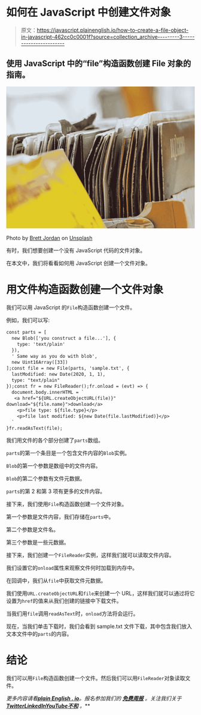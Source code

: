 # 如何在 JavaScript 中创建文件对象

> 原文：<https://javascript.plainenglish.io/how-to-create-a-file-object-in-javascript-462cc0c0001f?source=collection_archive---------3----------------------->

## 使用 JavaScript 中的“file”构造函数创建 File 对象的指南。

![](img/d0506c0d4b0909a0da37a39189169ad7.png)

Photo by [Brett Jordan](https://unsplash.com/@brett_jordan?utm_source=medium&utm_medium=referral) on [Unsplash](https://unsplash.com?utm_source=medium&utm_medium=referral)

有时，我们想要创建一个没有 JavaScript 代码的文件对象。

在本文中，我们将看看如何用 JavaScript 创建一个文件对象。

# 用文件构造函数创建一个文件对象

我们可以用 JavaScript 的`File`构造函数创建一个文件。

例如，我们可以写:

```
const parts = [
  new Blob(['you construct a file...'], {
    type: 'text/plain'
  }),
  ' Same way as you do with blob',
  new Uint16Array([33])
];const file = new File(parts, 'sample.txt', {
  lastModified: new Date(2020, 1, 1),
  type: "text/plain"
});const fr = new FileReader();fr.onload = (evt) => {
  document.body.innerHTML = `
   <a href="${URL.createObjectURL(file)}" download="${file.name}">download</a>
    <p>file type: ${file.type}</p>
    <p>file last modified: ${new Date(file.lastModified)}</p>
  `
}fr.readAsText(file);
```

我们用文件的各个部分创建了`parts`数组。

`parts`的第一个条目是一个包含文件内容的`Blob`实例。

`Blob`的第一个参数是数组中的文件内容。

`Blob`的第二个参数有文件元数据。

`parts`的第 2 和第 3 项有更多的文件内容。

接下来，我们使用`File`构造函数创建一个文件对象。

第一个参数是文件内容，我们存储在`parts`中。

第二个参数是文件名。

第三个参数是一些元数据。

接下来，我们创建一个`FileReader`实例，这样我们就可以读取文件内容。

我们设置它的`onload`属性来观察文件何时加载到内存中。

在回调中，我们从`file`中获取文件元数据。

我们使用`URL.createObjectURL`和`file`来创建一个 URL，这样我们就可以通过将它设置为`href`的值来从我们创建的链接中下载文件。

当我们用`file`调用`readAsText`时，`onload`方法将会运行。

现在，当我们单击下载时，我们会看到 sample.txt 文件下载，其中包含我们放入文本文件中的`parts`的内容。

# 结论

我们可以用`File`构造函数创建一个文件。然后我们可以用`FileReader`对象读取文件。

*更多内容请看*[***plain English . io***](https://plainenglish.io/)*。报名参加我们的* [***免费周报***](http://newsletter.plainenglish.io/) *。关注我们关于*[***Twitter***](https://twitter.com/inPlainEngHQ)[***LinkedIn***](https://www.linkedin.com/company/inplainenglish/)*[***YouTube***](https://www.youtube.com/channel/UCtipWUghju290NWcn8jhyAw)*[***不和***](https://discord.gg/GtDtUAvyhW) *。***